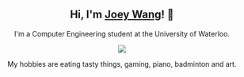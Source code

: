 <h2 align="center">Hi, I'm <a href="https://joeywang.ca/">Joey Wang</a>! 👋</h2>
<p align="center">I'm a Computer Engineering student at the University of Waterloo. </p>

<!-- <details align="center"> -->
<toggle>
<p align="center"><img align="center" src="https://media.tenor.com/w5a0WVW1GbsAAAAd/nijika-bocchi-the-rock.gif"></p>
</toggle>
<!-- </details> -->
  
<p align="center">My hobbies are eating tasty things, gaming, piano, badminton and art.</p>
<!--
**joeywangzr/joeywangzr** is a ✨ _special_ ✨ repository because its `README.md` (this file) appears on your GitHub profile.

Here are some ideas to get you started:

- 🔭 I’m currently working on ...
- 🌱 I’m currently learning ...
- 👯 I’m looking to collaborate on ...
- 🤔 I’m looking for help with ...
- 💬 Ask me about ...
- 📫 How to reach me: ...
- 😄 Pronouns: ...
- ⚡ Fun fact: ...
-->
